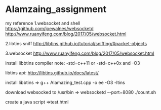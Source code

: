 # AIamzaing_assignment

my reference
1.websocket and shell
https://github.com/joewalnes/websocketd
http://www.ruanyifeng.com/blog/2017/05/websocket.html

2.libtins sniff
http://libtins.github.io/tutorial/sniffing/#packet-objects

3.websocket
http://www.ruanyifeng.com/blog/2017/05/websocket.html

install libbtins
compiler note: -std=c++11 or -std=c++0x and -O3


libtins api:
http://libtins.github.io/docs/latest/

install libbtins
=>
g++ AIamazing_test.cpp -o ee -O3  -ltins


download websocked to /usr/bin
=>
websocketd --port=8080 ./count.sh

create a java script
=>test.html

